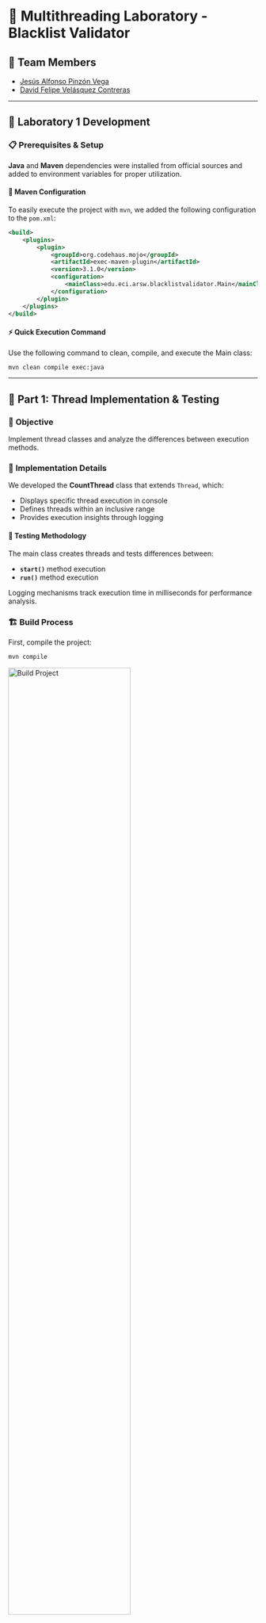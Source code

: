 # 🧵 Multithreading Laboratory - Blacklist Validator

## 👥 **Team Members**
- [Jesús Alfonso Pinzón Vega](https://github.com/JAPV-X2612)
- [David Felipe Velásquez Contreras](https://github.com/DavidVCAI)
---

## 🚀 **Laboratory 1 Development**

### 📋 **Prerequisites & Setup**

**Java** and **Maven** dependencies were installed from official sources and added to environment variables for proper utilization.

#### 🔧 **Maven Configuration**

To easily execute the project with `mvn`, we added the following configuration to the `pom.xml`:

```xml
<build>
    <plugins>
        <plugin>
            <groupId>org.codehaus.mojo</groupId>
            <artifactId>exec-maven-plugin</artifactId>
            <version>3.1.0</version>
            <configuration>
                <mainClass>edu.eci.arsw.blacklistvalidator.Main</mainClass>
            </configuration>
        </plugin>
    </plugins>
</build>
```

#### ⚡ **Quick Execution Command**

Use the following command to clean, compile, and execute the Main class:

```bash
mvn clean compile exec:java
```

---

## 🎯 **Part 1: Thread Implementation & Testing**

### 📝 **Objective**
Implement thread classes and analyze the differences between execution methods.

### 🔨 **Implementation Details**

We developed the **CountThread** class that extends `Thread`, which:
  - Displays specific thread execution in console
  - Defines threads within an inclusive range
  - Provides execution insights through logging

#### 🧪 **Testing Methodology**

The main class creates threads and tests differences between:
  - **`start()`** method execution
  - **`run()`** method execution

Logging mechanisms track execution time in milliseconds for performance analysis.

### 🏗️ **Build Process**

First, compile the project:

```bash
mvn compile
```

<img src="assets/images/image-0.png" alt="Build Project" width="70%">

### ▶️ **Execution Examples**

Execute directly with **Java**:

```bash
java -cp target/classes edu.eci.arsw.threads.CountThreadsMain
```

#### 🔄 **Concurrent Execution with `start()`**

<img src="assets/images/image-1.png" alt="Threads Execution with start()" width="70%">

*Result*: Threads execute **concurrently** when using `start()`.

#### 📋 **Sequential Execution with `run()`**

<img src="assets/images/image-2.png" alt="Threads Execution with run()" width="40%">

*Result*: Threads execute **sequentially** in the main thread when using `run()`.

### 🧠 **Key Insights & Analysis**

#### **`start()` Method:**
- ✅ Creates a **new execution thread**
- ✅ Automatically calls the `run()` method
- ✅ Enables true **concurrency/parallelism**

#### **`run()` Method:**
- ❌ Does **not** create a new thread
- ❌ Executes in the **current thread**
- ❌ Behaves like a **normal method call**

<img src="assets/images/image-3.png" alt="Runnable Interface" width="70%">

#### 🔗 **Thread Synchronization**

**`Thread.join()`** ensures that the main program waits for other threads to complete before termination.

> **Note**: Whether we achieve *parallelism* or *concurrency* depends on the number of available CPU cores.

---

## 🛡️ **Part 2: Blacklist Validation Parallelization**

### 📊 **Initial Analysis**

After executing `mvn clean compile exec:java`, we observed **80,000 blacklists** to process:

<img src="assets/images/image-4.png" alt="BlackListSearch Execution" width="70%">

### 🎯 **Parallelization Strategy**

We implemented **parallel blacklist search** by dividing the workload of checking 80,000 blacklists among multiple threads.

#### 🏗️ **Implementation Architecture**

##### 1️⃣ **BlackListSearchThread Class**
- **Extends**: `Thread`
- **Function**: Searches specific blacklist segments
- **Scope**: Individual thread workload management

##### 2️⃣ **HostBlackListsValidator Modification**
- **New Method**: `checkHost(String ipaddress, int N)`
- **Implementation**: Parallel search algorithm

#### ⚙️ **Algorithm Details**

```java
// Segment calculation
int segmentSize = totalServers / N;
int remainder = totalServers % N;

// Distribute remaining servers among first threads
```

#### 🔄 **Synchronization Strategy**
- **`thread.join()`**: Wait for all threads to complete
- **Result collection**: Gather results after thread completion
- **Logging**: Maintain original LOG showing reviewed vs total lists

### 🧪 **Performance Testing**

Execute the parallel implementation:

```bash
java -cp target/classes edu.eci.arsw.blacklistvalidator.ParallelMain
```

#### 📈 **Test Results**

##### **Test 1** - *Less Dispersed IP* (`200.24.34.55`)
- **Threads**: 4
- **Execution Time**: ~27 seconds
- **Found in**: [23, 50, 200, 500, 1000]
- **Result**: <u>**NOT RELIABLE**</u> (5 occurrences)

##### **Test 2** - *More Dispersed IP* (`202.24.34.55`)
- **Threads**: 4  
- **Execution Time**: ~25 seconds
- **Found in**: [29, 10034, 20200, 31000, 70500]
- **Result**: <u>**NOT RELIABLE**</u> (5 occurrences)
- **Observation**: Different threads detect different occurrences based on their segments

##### **Test 3** - *Clean IP* (`212.24.24.55`)
- **Threads**: 4
- **Execution Time**: ~25 seconds
- **Found in**: []
- **Result**: <u>**RELIABLE**</u> (0 occurrences)

### 📊 **Performance Scaling Analysis**

Using the worst-case scenario (*most dispersed IP*: `202.24.34.55`):

| **Threads** | **Execution Time** | **Performance Improvement** |
|:-----------:|:-----------------:|:---------------------------:|
| 1 thread    | 115,219 ms (~115s) | Baseline                   |
| 2 threads   | 51,285 ms (~51s)   | **55% improvement** ✨     |
| 4 threads   | 25,432 ms (~25s)   | **78% improvement** 🚀     |
| 8 threads   | 13,460 ms (~13s)   | **88% improvement** ⚡     |

#### 🖥️ **8-Thread Execution Logs**

<img src="assets/images/image-5.png" alt="8 Thread Search Logs" width="70%">

---

## 📋 **Conclusions & Analysis**

### ✅ **Key Achievements**

1. **Parallelization Success**: Achieved significant execution time reduction
2. **Scalability**: Doubling threads approximately halves execution time
3. **Synchronization**: Results properly aggregated at completion
4. **Embarrassingly Parallel Problem**: No dependencies between segments allow independent thread operation

### 🎯 **Performance Insights**

- **Linear Scaling**: Performance improvement scales linearly with thread count
- **CPU Utilization**: Effectively leverages multiple processor cores
- **Workload Distribution**: Each thread efficiently processes its assigned segment

### 🔍 **2.1 Future Improvements**

**Current Challenge**: Execution time remains relatively constant regardless of use case, indicating all servers are being checked regardless of early findings.

**Proposed Solution**: Implement an **early termination mechanism** where:
  - Threads can signal completion to other threads
  - **Faster execution** for less dispersed cases
  - **Optimized resource utilization**

---

## 🔗 **Additional Resources**

- [Maven Exec Plugin Documentation](https://www.mojohaus.org/exec-maven-plugin/)
- [Java Threading Tutorial](https://docs.oracle.com/javase/tutorial/essential/concurrency/)
- [Parallel Computing Concepts](https://en.wikipedia.org/wiki/Parallel_computing)
